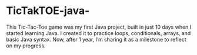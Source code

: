 # TicTakTOE-java-
This Tic-Tac-Toe game was my first Java project, built in just 10 days when I started learning Java. I created it to practice loops, conditionals, arrays, and basic Java syntax. Now, after 1 year, I’m sharing it as a milestone to reflect on my progress.
